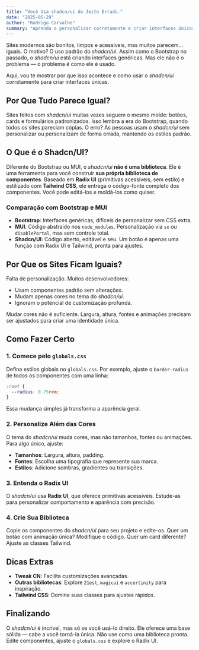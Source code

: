 ```yaml
---
title: "Você Usa shadcn/ui do Jeito Errado."
date: "2025-05-29"
author: "Rodrigo Carvalho"
summary: "Aprenda a personalizar corretamente e criar interfaces únicas e memoráveis."
---
```


Sites modernos são bonitos, limpos e acessíveis, mas muitos parecem... iguais. O motivo? O uso padrão do *shadcn/ui*. Assim como o Bootstrap no passado, o *shadcn/ui* está criando interfaces genéricas. Mas ele não é o problema — o problema é como ele é usado.

Aqui, vou te mostrar por que isso acontece e como usar o *shadcn/ui* corretamente para criar interfaces únicas.

## Por Que Tudo Parece Igual?

Sites feitos com *shadcn/ui* muitas vezes seguem o mesmo molde: botões, cards e formulários padronizados. Isso lembra a era do Bootstrap, quando todos os sites pareciam cópias. O erro? As pessoas usam o *shadcn/ui* sem personalizar ou personalizam de forma errada, mantendo os estilos padrão.

## O Que é o Shadcn/UI?

Diferente do Bootstrap ou MUI, o *shadcn/ui* **não é uma biblioteca**. Ele é uma ferramenta para você construir **sua própria biblioteca de componentes**. Baseado em **Radix UI** (primitivas acessíveis, sem estilo) e estilizado com **Tailwind CSS**, ele entrega o código-fonte completo dos componentes. Você pode editá-los e moldá-los como quiser.

### Comparação com Bootstrap e MUI

- **Bootstrap**: Interfaces genéricas, difíceis de personalizar sem CSS extra.
- **MUI**: Código abstraído nos `node_modules`. Personalização via `sx` ou `disablePortal`, mas sem controle total.
- **Shadcn/UI**: Código aberto, editável e seu. Um botão é apenas uma função com Radix UI e Tailwind, pronta para ajustes.

## Por Que os Sites Ficam Iguais?

Falta de personalização. Muitos desenvolvedores:
- Usam componentes padrão sem alterações.
- Mudam apenas cores no tema do *shadcn/ui*.
- Ignoram o potencial de customização profunda.

Mudar cores não é suficiente. Largura, altura, fontes e animações precisam ser ajustados para criar uma identidade única.

## Como Fazer Certo

### 1. Comece pelo `globals.css`
Defina estilos globais no `globals.css`. Por exemplo, ajuste o `border-radius` de todos os componentes com uma linha:

```css
:root {
  --radius: 0.75rem;
}
```

Essa mudança simples já transforma a aparência geral.

### 2. Personalize Além das Cores
O tema do *shadcn/ui* muda cores, mas não tamanhos, fontes ou animações. Para algo único, ajuste:
- **Tamanhos**: Largura, altura, padding.
- **Fontes**: Escolha uma tipografia que represente sua marca.
- **Estilos**: Adicione sombras, gradientes ou transições.

### 3. Entenda o Radix UI
O *shadcn/ui* usa **Radix UI**, que oferece primitivas acessíveis. Estude-as para personalizar comportamento e aparência com precisão.

### 4. Crie Sua Biblioteca
Copie os componentes do *shadcn/ui* para seu projeto e edite-os. Quer um botão com animação única? Modifique o código. Quer um card diferente? Ajuste as classes Tailwind.

## Dicas Extras

- **Tweak CN**: Facilita customizações avançadas.
- **Outras bibliotecas**: Explore `21est`, `magicui` e `accertinity` para inspiração.
- **Tailwind CSS**: Domine suas classes para ajustes rápidos.

## Finalizando

O *shadcn/ui* é incrível, mas só se você usá-lo direito. Ele oferece uma base sólida — cabe a você torná-la única. Não use como uma biblioteca pronta. Edite componentes, ajuste o `globals.css` e explore o Radix UI.
